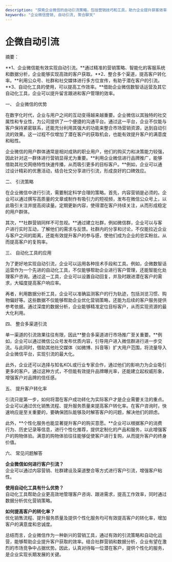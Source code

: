 ```yaml
---
description: "探索企业微信的自动引流策略，包括营销技巧和工具，助力企业提升获客效率。"
keywords: "企业微信营销, 自动引流, 聚合聊天"
---
```

# 企微自动引流

摘要： 

**1、企业微信能有效实现自动引流。**通过精准的营销策略、智能化的客服系统和数据分析，企业能够实现高效的客户获取。**2、整合多个渠道，提高客户转化率。**利用公众号、社群和社交媒体进行多方位宣传，有助于潜在客户的引流。**3、自动化工具的使用，可以提高工作效率。**借助企业微信数智话运营及其它自动化工具，企业可以提升留言跟进和客户管理的效率。

一、 企业微信的优势

在数字化时代，企业与用户之间的互动变得越来越重要。企业微信以其独特的社交属性和专业性，为公司提供了一个便捷的沟通平台。通过这一平台，企业不仅能与客户保持紧密联系，还能充分利用其强大的功能来整合市场营销资源，达到自动引流的效果。这一过程不仅增加了潜在客户的获取机会，也能有效提升客户的满意度和粘性。

企业微信的用户群体通常是相对成熟的职业用户，他们的购买力和决策能力较强，因此针对这一群体进行营销显得尤为重要。**利用企业微信进行品牌推广，能够借助其社交网络特性快速传播，从而吸引更多的目标客户。**例如，企业可以通过设计精彩的优惠活动，结合社交分享进行引流，形成良好的口碑效应。

二、 引流策略

在企业微信中进行引流，需要制定科学合理的策略。首先，内容营销是必须的。企业可以通过撰写高质量的文章或制作有吸引力的短视频，发布在微信公众号上，以此吸引关注并提高阅读量。定期更新内容，使得潜在客户持续关注，从而形成稳定的用户群体。

其次，**社群营销同样不可忽视。**通过建立社群，例如微信群，企业可以与客户进行实时互动，了解他们的需求与反馈。社群内的分享和讨论，不仅能拉近企业与客户之间的距离，还能有效提升客户的参与感，使他们成为企业的忠实粉丝。从而提高客户的复购率。

三、 自动化工具的应用

为了更好地实现自动引流，企业可以运用各种技术手段和工具。例如，企微数智话运营作为一个先进的自动化工具，不仅能够帮助企业进行客户管理，还能智能化处理客户咨询。通过这一工具，企业可以设置自动回复，并及时跟进潜在客户的需求，大幅度提高客户响应率。

再者，利用数据分析工具，企业可以准确监测客户的行为轨迹，包括浏览习惯、购物偏好等。这些数据不仅能够帮助企业优化营销策略，还能为后续的客户服务提供参考依据。通过深度的数据分析，企业能够精准定位目标客户，从而实现资源的最大化利用。

四、 整合多渠道引流

单一渠道的引流效果往往有限，因此**整合多渠道进行市场推广至关重要。**例如，企业可以通过微信公众号发布优质内容，引导用户进入微信群进行进一步交流。与此同时，借助其他社交媒体（如微博、抖音等）扩大用户范围，将流量导入企业微信平台，实现引流的最大化。

此外，企业还可以选择与知名KOL或行业专家合作，通过他们的影响力为企业吸引更多的客户。通过这种方式，不但能有效提升品牌曝光率，还能建立起权威形象，增强客户对品牌的信任感。

五、 提升客户转化率

引流只是第一步，如何将潜在客户成功转化为实际客户才是企业需要关注的重点。企业可以通过优化销售流程、提升服务质量来提高客户转化率。在客户咨询时，快速响应是至关重要的，要确保团队能够及时解答客户的问题，解决他们的顾虑。

此外，**个性化服务也能显著提升客户的购买意愿。**企业可以根据客户的消费行为、历史记录等信息，进行个性化推荐，提供定制化的产品和服务，以此增强客户的购物体验。满意的购物体验往往能够促使客户进行复购，从而提升客户的终身价值。

六、 常见问题解答

**企业微信如何进行客户引流？**  
企业可以通过内容营销、社群建设及渠道整合等方式进行客户引流，增强客户粘性。

**使用自动化工具有什么优势？**  
自动化工具帮助企业更高效地管理客户咨询、跟进需求，提高工作效率，同时通过数据分析优化营销策略。

**如何提高客户的转化率？**  
优化销售流程、提升服务质量及提供个性化服务均可有效提高客户的转化率，增加客户的满意度和忠诚度。

总结而言，企业微信作为一种新兴的营销工具，通过有效的引流策略和自动化运营，能够帮助企业提升客户获取的效率。结合社群营销和数据分析，企业有望在激烈的市场竞争中占据优势。因此，认真对待每一位潜在客户，提供个性化的服务，是企业实现长期发展的关键。
